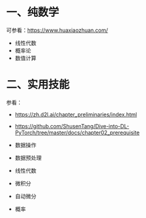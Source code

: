 # 一、纯数学

可参看：https://www.huaxiaozhuan.com/

- 线性代数
- 概率论
- 数值计算

# 二、实用技能

参看：

- https://zh.d2l.ai/chapter_preliminaries/index.html
- https://github.com/ShusenTang/Dive-into-DL-PyTorch/tree/master/docs/chapter02_prerequisite

- 数据操作
- 数据预处理
- 线性代数
- 微积分
- 自动微分
- 概率